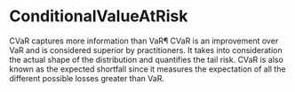 # ConditionalValueAtRisk
CVaR captures more information than VaR¶ CVaR is an improvement over VaR and is considered superior by practitioners. It takes into consideration the actual shape of the distribution and quantifies the tail risk. CVaR is also known as the expected shortfall since it measures the expectation of all the different possible losses greater than VaR.

